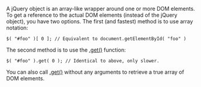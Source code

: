 <script>{
	"title": "How do I pull a native DOM element from a jQuery object?",
	"source": "http://docs.jquery.com/Frequently_Asked_Questions"
}</script>

A jQuery object is an array-like wrapper around one or more DOM elements. To get a reference to the actual DOM elements (instead of the jQuery object), you have two options. The first (and fastest) method is to use array notation:

```
$( "#foo" )[ 0 ]; // Equivalent to document.getElementById( "foo" )
```

The second method is to use the [.get()](http://api.jquery.com/get/) function:

```
$( "#foo" ).get( 0 ); // Identical to above, only slower.
```

You can also call [.get()](http://api.jquery.com/get/) without any arguments to retrieve a true array of DOM elements.
